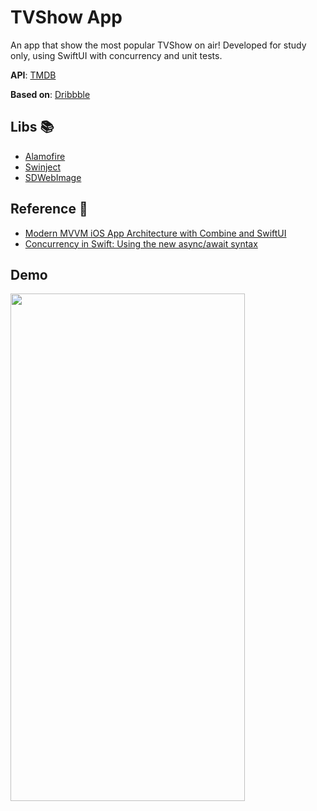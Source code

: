 # TVShow App

An app that show the most popular TVShow on air! Developed for study only, using SwiftUI with concurrency and unit tests.

**API**:  [TMDB](https://www.themoviedb.org/)

**Based on**: [Dribbble](https://dribbble.com/shots/10556530-Movie-TV-Film-Landing-Page-Design)



## Libs 📚

 - [Alamofire](https://github.com/Alamofire/Alamofire)
 - [Swinject](https://github.com/Swinject/Swinject)
 - [SDWebImage](https://github.com/SDWebImage/SDWebImage)


## Reference 📖 

- [Modern MVVM iOS App Architecture with Combine and SwiftUI](https://www.vadimbulavin.com/modern-mvvm-ios-app-architecture-with-combine-and-swiftui/)
- [Concurrency in Swift: Using the new async/await syntax](https://blog.logrocket.com/concurrency-swift-async-await-syntax/)

## Demo 

<img src= "https://github.com/alexandrethadeu/TVShowApp/blob/main/Demo/AppDemo.gif" width="375" height="812">
